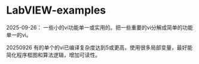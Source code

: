 # LabVIEW-examples
2025-09-26：
一些小的vi功能单一或实用的。把一些重要的vi分解成简单的功能单一的vi。

20250926
有的单个的vi已编译复杂度达到5或更高，使用很多局部变量，最好能简化程序框图和算法逻辑，增加可读性。
